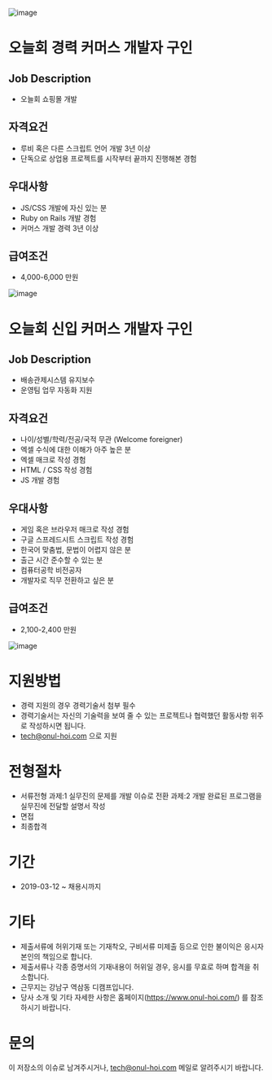 
![image](https://user-images.githubusercontent.com/298348/54179146-4654cd00-44db-11e9-91e0-c5d574c5b33c.png)

오늘회 경력 커머스 개발자 구인
=======================
## Job Description
- 오늘회 쇼핑몰 개발

## 자격요건
- 루비 혹은 다른 스크립트 언어 개발 3년 이상
- 단독으로 상업용 프로젝트를 시작부터 끝까지 진행해본 경험

## 우대사항
- JS/CSS 개발에 자신 있는 분
- Ruby on Rails 개발 경험
- 커머스 개발 경력 3년 이상

## 급여조건
- 4,000-6,000 만원

![image](https://user-images.githubusercontent.com/298348/54179082-13aad480-44db-11e9-8ef6-b19fce7b8234.png)

오늘회 신입 커머스 개발자 구인
=======================

## Job Description
- 배송관제시스템 유지보수
- 운영팀 업무 자동화 지원

## 자격요건
- 나이/성별/학력/전공/국적 무관 (Welcome foreigner)
- 엑셀 수식에 대한 이해가 아주 높은 분
- 엑셀 매크로 작성 경험
- HTML / CSS 작성 경험
- JS 개발 경험

## 우대사항
- 게임 혹은 브라우저 매크로 작성 경험
- 구글 스프레드시트 스크립트 작성 경험
- 한국어 맞춤법, 문법이 어렵지 않은 분
- 출근 시간 준수할 수 있는 분
- 컴퓨터공학 비전공자
- 개발자로 직무 전환하고 싶은 분

## 급여조건
- 2,100-2,400 만원

![image](https://user-images.githubusercontent.com/298348/54179117-2c1aef00-44db-11e9-9a6a-cf746f5bb2c8.png)

# 지원방법
- 경력 지원의 경우 경력기술서 첨부 필수
- 경력기술서는 자신의 기술력을 보여 줄 수 있는 프로젝트나 협력했던 활동사항 위주로 작성하시면 됩니다.
- [tech@onul-hoi.com](tech@onul-hoi.com) 으로 지원

# 전형절차
- 서류전형
과제:1 실무진의 문제를 개발 이슈로 전환
과제:2 개발 완료된 프로그램을 실무진에 전달할 설명서 작성
- 면접
- 최종합격

# 기간
- 2019-03-12 ~ 채용시까지

# 기타
- 제출서류에 허위기재 또는 기재착오, 구비서류 미제출 등으로 인한 불이익은 응시자 본인의 책임으로 합니다.
- 제출서류나 각종 증명서의 기재내용이 허위일 경우, 응시를 무효로 하며 합격을 취소합니다.
- 근무지는 강남구 역삼동 디캠프입니다.
- 당사 소개 및 기타 자세한 사항은 홈페이지(https://www.onul-hoi.com/) 를 참조하시기 바랍니다.

# 문의
이 저장소의 이슈로 남겨주시거나, [tech@onul-hoi.com](tech@onul-hoi.com) 메일로 알려주시기 바랍니다.
